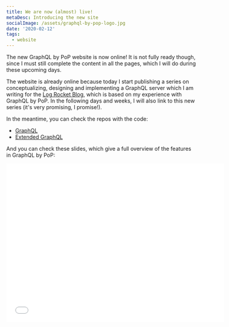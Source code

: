 ```yaml
---
title: We are now (almost) live!
metaDesc: Introducing the new site
socialImage: /assets/graphql-by-pop-logo.jpg
date: '2020-02-12'
tags:
  - website
---
```


The new GraphQL by PoP website is now online! It is not fully ready though, since I must still complete the content in all the pages, which I will do during these upcoming days.

The website is already online because today I start publishing a series on conceptualizing, designing and implementing a GraphQL server which I am writing for the [Log Rocket Blog](https://blog.logrocket.com), which is based on my experience with GraphQL by PoP. In the following days and weeks, I will also link to this new series (it's very promising, I promise!).

In the meantime, you can check the repos with the code:

- [GraphQL](https://github.com/getpop/graphql)
- [Extended GraphQL](https://github.com/getpop/api-graphql)

And you can check these slides, which give a full overview of the features in GraphQL by PoP:

<iframe src="//slides.com/leoloso/graphql/embed" width="576" height="420" scrolling="no" frameborder="0" webkitallowfullscreen mozallowfullscreen allowfullscreen></iframe>

